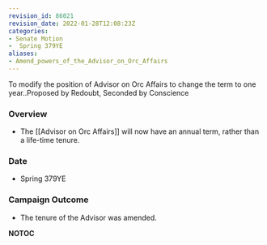 ```yaml
---
revision_id: 86021
revision_date: 2022-01-28T12:08:23Z
categories:
- Senate Motion
-  Spring 379YE
aliases:
- Amend_powers_of_the_Advisor_on_Orc_Affairs
---
```


To modify the position of Advisor on Orc Affairs to change the term to one year..Proposed by Redoubt, Seconded by Conscience

### Overview
* The [[Advisor on Orc Affairs]] will now have an annual term, rather than a life-time tenure.

### Date
* Spring 379YE

### Campaign Outcome
* The tenure of the Advisor was amended.



__NOTOC__